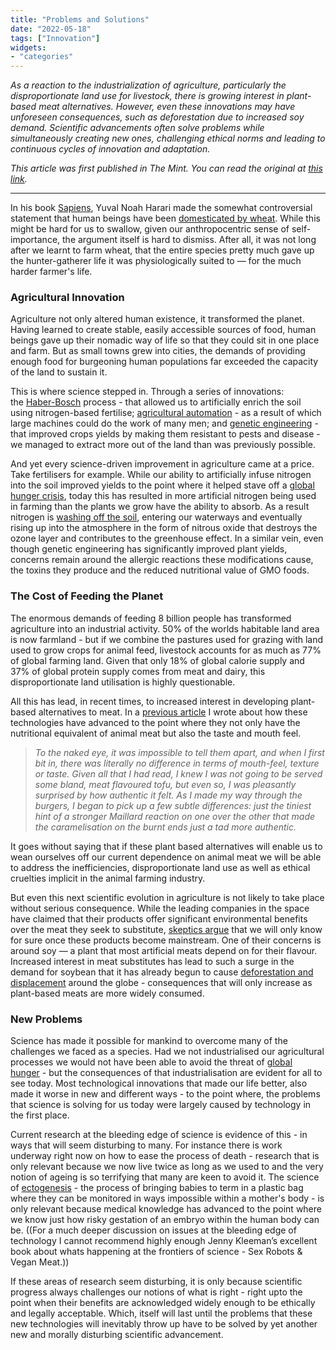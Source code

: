 ```yaml
---
title: "Problems and Solutions"
date: "2022-05-18"
tags: ["Innovation"]
widgets: 
- "categories"
---
```


*As a reaction to the industrialization of agriculture, particularly the disproportionate land use for livestock, there is growing interest in plant-based meat alternatives. However, even these innovations may have unforeseen consequences, such as deforestation due to increased soy demand. Scientific advancements often solve problems while simultaneously creating new ones, challenging ethical norms and leading to continuous cycles of innovation and adaptation.*
<!--more-->

*This article was first published in The Mint. You can read the original at [this link](https://www.livemint.com/opinion/columns/technological-advancement-often-has-a-sting-in-its-tail-11652805476966.html).*

---

In his book [Sapiens](https://www.amazon.in/Sapiens-Humankind-Yuval-Noah-Harari/dp/0099590085/ref=sr_1_1?crid=3HCRWVDKIRI5Q&keywords=sapiens+brief+history+of+humankind&qid=1652703157&sprefix=sapiens%2Caps%2C63&sr=8-1), Yuval Noah Harari made the somewhat controversial statement that human beings have been [domesticated by wheat](https://tonywideman.com/wheat-domesticated-humans/). While this might be hard for us to swallow, given our anthropocentric sense of self-importance, the argument itself is hard to dismiss. After all, it was not long after we learnt to farm wheat, that the entire species pretty much gave up the hunter-gatherer life it was physiologically suited to — for the much harder farmer's life.

### Agricultural Innovation

Agriculture not only altered human existence, it transformed the planet. Having learned to create stable, easily accessible sources of food, human beings gave up their nomadic way of life so that they could sit in one place and farm. But as small towns grew into cities, the demands of providing enough food for burgeoning human populations far exceeded the capacity of the land to sustain it.

This is where science stepped in. Through a series of innovations: the [Haber-Bosch](https://en.wikipedia.org/wiki/Haber_process) process - that allowed us to artificially enrich the soil using nitrogen-based fertilise; [agricultural automation](https://www.thoughtco.com/history-of-agriculture-and-farm-machinery-4074382) - as a result of which large machines could do the work of many men; and [genetic engineering](https://www.fda.gov/food/agricultural-biotechnology/science-and-history-gmos-and-other-food-modification-processes) - that improved crops yields by making them resistant to pests and disease - we managed to extract more out of the land than was previously possible.

And yet every science-driven improvement in agriculture came at a price. Take fertilisers for example. While our ability to artificially infuse nitrogen into the soil improved yields to the point where it helped stave off a [global hunger crisis](https://www.pbs.org/wgbh/americanexperience/features/green-revolution-norman-borlaug-race-to-fight-global-hunger/), today this has resulted in more artificial nitrogen being used in farming than the plants we grow have the ability to absorb. As a result nitrogen is [washing off the soil](https://pubmed.ncbi.nlm.nih.gov/29139074/), entering our waterways and eventually rising up into the atmosphere in the form of nitrous oxide that destroys the ozone layer and contributes to the greenhouse effect. In a similar vein, even though genetic engineering has significantly improved plant yields, concerns remain around the allergic reactions these modifications cause, the toxins they produce and the reduced nutritional value of GMO foods.

### The Cost of Feeding the Planet

The enormous demands of feeding 8 billion people has transformed agriculture into an industrial activity. 50% of the worlds habitable land area is now farmland - but if we combine the pastures used for grazing with land used to grow crops for animal feed, livestock accounts for as much as 77% of global farming land. Given that only 18% of global calorie supply and 37% of global protein supply comes from meat and dairy, this disproportionate land utilisation is highly questionable.

All this has lead, in recent times, to increased interest in developing plant-based alternatives to meat. In a [previous article](/23/october/2019/the-case-for-meat-options-that-taste-like-the-real-thing/) I wrote about how these technologies have advanced to the point where they not only have the nutritional equivalent of animal meat but also the taste and mouth feel.

> *To the naked eye, it was impossible to tell them apart, and when I first bit in, there was literally no difference in terms of mouth-feel, texture or taste. Given all that I had read, I knew I was not going to be served some bland, meat flavoured tofu, but even so, I was pleasantly surprised by how authentic it felt. As I made my way through the burgers, I began to pick up a few subtle differences: just the tiniest hint of a stronger Maillard reaction on one over the other that made the caramelisation on the burnt ends just a tad more authentic.*

It goes without saying that if these plant based alternatives will enable us to wean ourselves off our current dependence on animal meat we will be able to address the inefficiencies, disproportionate land use as well as ethical cruelties implicit in the animal farming industry.

But even this next scientific evolution in agriculture is not likely to take place without serious consequence. While the leading companies in the space have claimed that their products offer significant environmental benefits over the meat they seek to substitute, [skeptics argue](https://www.nytimes.com/2021/10/15/business/beyond-meat-impossible-emissions.html) that we will only know for sure once these products become mainstream. One of their concerns is around soy — a plant that most artificial meats depend on for their flavour. Increased interest in meat substitutes has lead to such a surge in the demand for soybean that it has already begun to cause [deforestation and displacement](https://www.worldwildlife.org/industries/soy) around the globe - consequences that will only increase as plant-based meats are more widely consumed.

### New Problems

Science has made it possible for mankind to overcome many of the challenges we faced as a species. Had we not industrialised our agricultural processes we would not have been able to avoid the threat of [global hunger](https://www.pbs.org/wgbh/americanexperience/features/green-revolution-norman-borlaug-race-to-fight-global-hunger/) - but the consequences of that industrialisation are evident for all to see today. Most technological innovations that made our life better, also made it worse in new and different ways - to the point where, the problems that science is solving for us today were largely caused by technology in the first place.

Current research at the bleeding edge of science is evidence of this - in ways that will seem disturbing to many. For instance there is work underway right now on how to ease the process of death - research that is only relevant because we now live twice as long as we used to and the very notion of ageing is so terrifying that many are keen to avoid it. The science of [ectogenesis](https://pubmed.ncbi.nlm.nih.gov/33985480/) - the process of bringing babies to term in a plastic bag where they can be monitored in ways impossible within a mother's body - is only relevant because medical knowledge has advanced to the point where we know just how risky gestation of an embryo within the human body can be. ((For a much deeper discussion on issues at the bleeding edge of technology I cannot recommend highly enough Jenny Kleeman’s excellent book about whats happening at the frontiers of science - Sex Robots & Vegan Meat.))

If these areas of research seem disturbing, it is only because scientific progress always challenges our notions of what is right - right upto the point when their benefits are acknowledged widely enough to be ethically and legally acceptable. Which, itself will last until the problems that these new technologies will inevitably throw up have to be solved by yet another new and morally disturbing scientific advancement.
